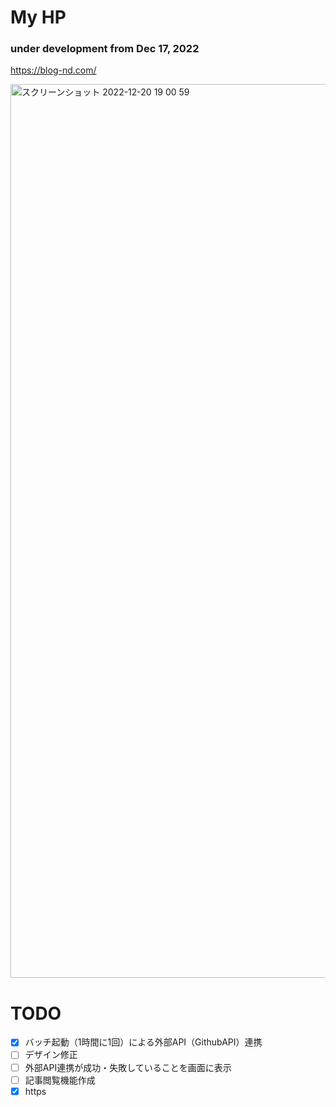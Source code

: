 # My HP
### under development from Dec 17, 2022

https://blog-nd.com/

<img width="1430" alt="スクリーンショット 2022-12-20 19 00 59" src="https://user-images.githubusercontent.com/72916511/208640131-de7156a8-9065-410b-9693-b9e13c85bada.png">

# TODO

- [x] バッチ起動（1時間に1回）による外部API（GithubAPI）連携
- [ ] デザイン修正
- [ ] 外部API連携が成功・失敗していることを画面に表示
- [ ] 記事閲覧機能作成
- [x] https
